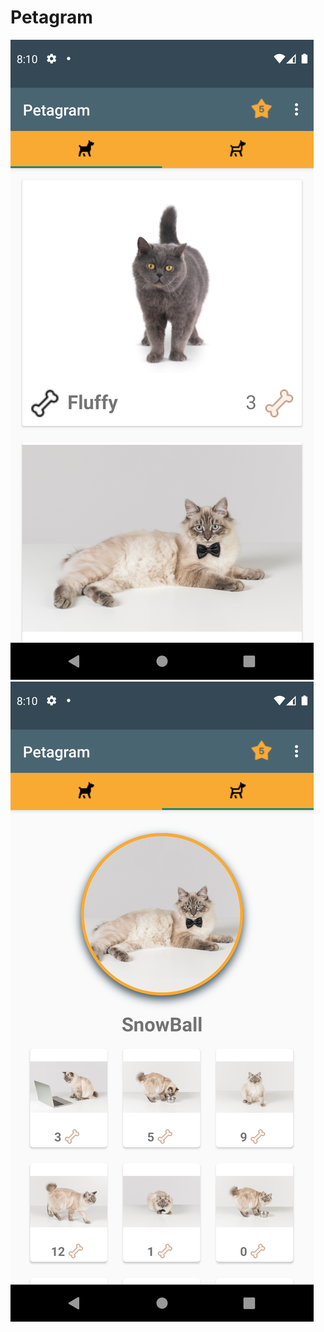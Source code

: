 # Petagram

![](https://github.com/manuelmartin-developer/Petagram/blob/master/1.png) 
![](https://github.com/manuelmartin-developer/Petagram/blob/master/2.png)
